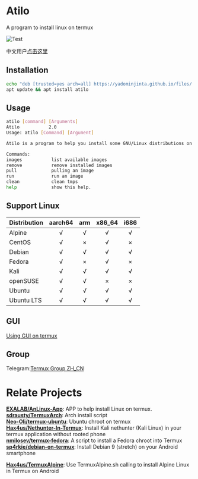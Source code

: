 # Atilo

A program to install linux on termux  

![Test](https://github.com/YadominJinta/atilo/workflows/Test/badge.svg)
  
中文用户[点击这里](https://github.com/YadominJinta/atilo/blob/master/CN/README_CN.md)

## Installation

``` bash
echo "deb [trusted=yes arch=all] https://yadominjinta.github.io/files/ termux extras" >> $PREFIX/etc/apt/sources.list.d/atilo.list
apt update && apt install atilo
```

## Usage

``` bash
atilo [command] [Arguments]
Atilo           2.0
Usage: atilo [Command] [Argument]

Atilo is a program to help you install some GNU/Linux distributions on Termux.

Commands:
images           list available images
remove           remove installed images
pull             pulling an image
run              run an image
clean            clean tmps
help             show this help.
```

## Support Linux

| Distribution  | aarch64 |  arm  | x86_64 | i686  |
| ------------- | :-----: | :---: | :----: | :---: |
| Alpine        |    √    |   √   |   √    |   √   |
| CentOS        |    √    |   ×   |   √    |   ×   |
| Debian        |    √    |   √   |   √    |   √   |
| Fedora        |    √    |   ×   |   √    |   ×   |
| Kali          |    √    |   √   |   √    |   √   |
| openSUSE      |    √    |   √   |   ×    |   ×   |
| Ubuntu        |    √    |   √   |   √    |   √   |
| Ubuntu LTS    |    √    |   √   |   √    |   √   |

## GUI

[Using GUI on termux](https://yadominjinta.github.io/2018/08/18/GUI-on-termux-EN.html)

## Group

Telegram:[Termux Group ZH_CN](https://t.me/joinchat/EBPa7EI3VrfhsRu-6iJ1yw)

# Relate Projects

**[EXALAB/AnLinux-App](https://github.com/EXALAB/AnLinux-App)**: APP to help install Linux on termux.  
**[sdrausty/TermuxArch](https://github.com/sdrausty/TermuxArch)**: Arch install script  
**[Neo-Oli/termux-ubuntu](https://github.com/Neo-Oli/termux-ubuntu)**: Ubuntu chroot on termux  
**[Hax4us/Nethunter-In-Termux](https://github.com/Hax4us/Nethunter-In-Termux)**: Install Kali nethunter (Kali Linux) in your termux application without rooted phone  
**[nmilosev/termux-fedora](https://github.com/nmilosev/termux-fedora)**: A script to install a Fedora chroot into Termux  
**[sp4rkie/debian-on-termux](https://github.com/sp4rkie/debian-on-termux)**: Install Debian 9 (stretch) on your Android smartphone

**[Hax4us/TermuxAlpine](https://github.com/Hax4us/TermuxAlpine)**: Use TermuxAlpine.sh calling to install Alpine Linux in Termux on Android  
